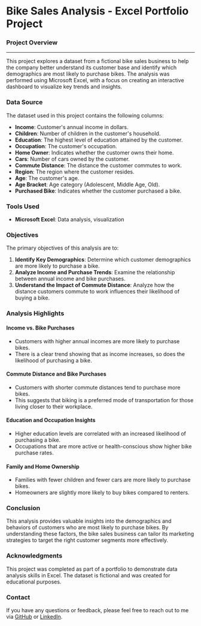 # Bike Sales Analysis - Excel Portfolio Project

### Project Overview
---

This project explores a dataset from a fictional bike sales business to help the company better understand its customer base and identify which demographics are most likely to purchase bikes. The analysis was performed using Microsoft Excel, with a focus on creating an interactive dashboard to visualize key trends and insights.

### Data Source

The dataset used in this project contains the following columns:

- **Income**: Customer's annual income in dollars.
- **Children**: Number of children in the customer's household.
- **Education**: The highest level of education attained by the customer.
- **Occupation**: The customer's occupation.
- **Home Owner**: Indicates whether the customer owns their home.
- **Cars**: Number of cars owned by the customer.
- **Commute Distance**: The distance the customer commutes to work.
- **Region**: The region where the customer resides.
- **Age**: The customer's age.
- **Age Bracket**: Age category (Adolescent, Middle Age, Old).
- **Purchased Bike**: Indicates whether the customer purchased a bike.

### Tools Used

- **Microsoft Excel**: Data analysis, visualization

### Objectives

The primary objectives of this analysis are to:

1. **Identify Key Demographics**: Determine which customer demographics are more likely to purchase a bike.
2. **Analyze Income and Purchase Trends**: Examine the relationship between annual income and bike purchases.
3. **Understand the Impact of Commute Distance**: Analyze how the distance customers commute to work influences their likelihood of buying a bike.

### Analysis Highlights

#### Income vs. Bike Purchases
- Customers with higher annual incomes are more likely to purchase bikes.
- There is a clear trend showing that as income increases, so does the likelihood of purchasing a bike.

#### Commute Distance and Bike Purchases
- Customers with shorter commute distances tend to purchase more bikes.
- This suggests that biking is a preferred mode of transportation for those living closer to their workplace.

#### Education and Occupation Insights
- Higher education levels are correlated with an increased likelihood of purchasing a bike.
- Occupations that are more active or health-conscious show higher bike purchase rates.

#### Family and Home Ownership
- Families with fewer children and fewer cars are more likely to purchase bikes.
- Homeowners are slightly more likely to buy bikes compared to renters.

### Conclusion

This analysis provides valuable insights into the demographics and behaviors of customers who are most likely to purchase bikes. By understanding these factors, the bike sales business can tailor its marketing strategies to target the right customer segments more effectively.

### Acknowledgments

This project was completed as part of a portfolio to demonstrate data analysis skills in Excel. The dataset is fictional and was created for educational purposes.

### Contact

If you have any questions or feedback, please feel free to reach out to me via [GitHub](https://github.com/yourusername) or [LinkedIn](https://www.linkedin.com/in/yourprofile).
